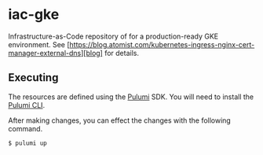 # iac-gke

Infrastructure-as-Code repository of for a production-ready GKE
environment. See
[https://blog.atomist.com/kubernetes-ingress-nginx-cert-manager-external-dns][blog]
for details.

[blog]: https://blog.atomist.com/kubernetes-ingress-nginx-cert-manager-external-dns "Kubernetes, ingress-nginx, cert-manager & external-dns - Atomist blog"

## Executing

The resources are defined using the [Pulumi][pulumi] SDK. You will
need to install the [Pulumi CLI][pulumi-cli].

[pulumi]: https://www.pulumi.com/
[pulumi-cli]: https://www.pulumi.com/docs/get-started/install/

After making changes, you can effect the changes with the following
command.

```
$ pulumi up
```
